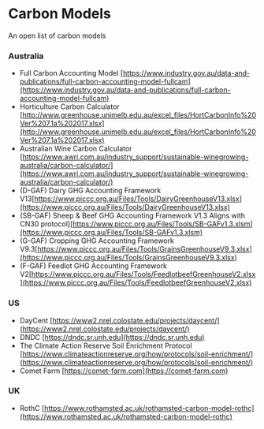 # Carbon Models
An open list of carbon models

### Australia
* Full Carbon Accounting Model [https://www.industry.gov.au/data-and-publications/full-carbon-accounting-model-fullcam](https://www.industry.gov.au/data-and-publications/full-carbon-accounting-model-fullcam)
* Horticulture Carbon Calculator [http://www.greenhouse.unimelb.edu.au/excel_files/HortCarbonInfo%20Ver%207.1a%202017.xlsx](http://www.greenhouse.unimelb.edu.au/excel_files/HortCarbonInfo%20Ver%207.1a%202017.xlsx)
* Australian Wine Carbon Calculator [https://www.awri.com.au/industry_support/sustainable-winegrowing-australia/carbon-calculator/](https://www.awri.com.au/industry_support/sustainable-winegrowing-australia/carbon-calculator/)
* (D-GAF) Dairy GHG Accounting Framework V13[https://www.piccc.org.au/Files/Tools/DairyGreenhouseV13.xlsx](https://www.piccc.org.au/Files/Tools/DairyGreenhouseV13.xlsx)
* (SB-GAF) Sheep & Beef GHG Accounting Framework V1.3 Aligns with CN30 protocol][https://www.piccc.org.au/Files/Tools/SB-GAFv1.3.xlsm](https://www.piccc.org.au/Files/Tools/SB-GAFv1.3.xlsm)
* (G-GAF) Cropping GHG Accounting Framework V9.3[https://www.piccc.org.au/Files/Tools/GrainsGreenhouseV9.3.xlsx](https://www.piccc.org.au/Files/Tools/GrainsGreenhouseV9.3.xlsx)
* (F-GAF) Feedlot GHG Accounting Framework V2[https://www.piccc.org.au/Files/Tools/FeedlotbeefGreenhouseV2.xlsx](https://www.piccc.org.au/Files/Tools/FeedlotbeefGreenhouseV2.xlsx)

### US
* DayCent [https://www2.nrel.colostate.edu/projects/daycent/](https://www2.nrel.colostate.edu/projects/daycent/)
* DNDC [https://dndc.sr.unh.edu](https://dndc.sr.unh.edu)
* The Climate Action Reserve Soil Enrichment Protocol [https://www.climateactionreserve.org/how/protocols/soil-enrichment/](https://www.climateactionreserve.org/how/protocols/soil-enrichment/)
* Comet Farm [https://comet-farm.com](https://comet-farm.com)

### UK
* RothC [https://www.rothamsted.ac.uk/rothamsted-carbon-model-rothc](https://www.rothamsted.ac.uk/rothamsted-carbon-model-rothc)
